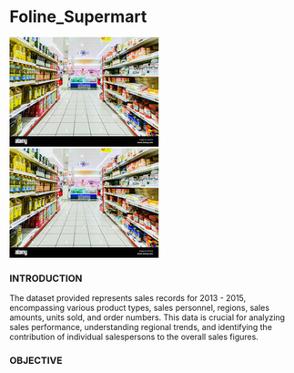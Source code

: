 # Foline_Supermart
![](Foline_pix.jpeg) ![](Foline_pix.jpeg)
### INTRODUCTION
The dataset provided represents sales records for 2013 - 2015, encompassing various product types, sales personnel, regions, sales amounts, units sold, and order numbers. This data is crucial for analyzing sales performance, understanding regional trends, and identifying the contribution of individual salespersons to the overall sales figures.
### OBJECTIVE
